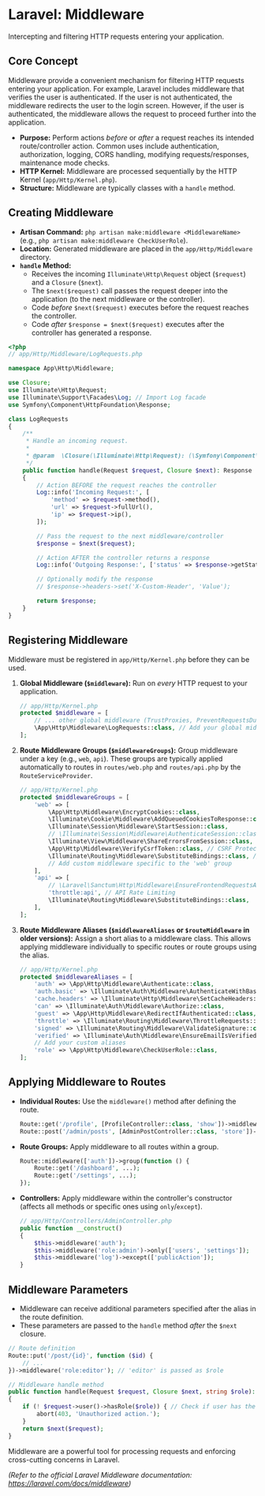 # Laravel: Middleware

Intercepting and filtering HTTP requests entering your application.

## Core Concept

Middleware provide a convenient mechanism for filtering HTTP requests entering your application. For example, Laravel includes middleware that verifies the user is authenticated. If the user is not authenticated, the middleware redirects the user to the login screen. However, if the user is authenticated, the middleware allows the request to proceed further into the application.

*   **Purpose:** Perform actions *before* or *after* a request reaches its intended route/controller action. Common uses include authentication, authorization, logging, CORS handling, modifying requests/responses, maintenance mode checks.
*   **HTTP Kernel:** Middleware are processed sequentially by the HTTP Kernel (`app/Http/Kernel.php`).
*   **Structure:** Middleware are typically classes with a `handle` method.

## Creating Middleware

*   **Artisan Command:** `php artisan make:middleware <MiddlewareName>` (e.g., `php artisan make:middleware CheckUserRole`).
*   **Location:** Generated middleware are placed in the `app/Http/Middleware` directory.
*   **`handle` Method:**
    *   Receives the incoming `Illuminate\Http\Request` object (`$request`) and a `Closure` (`$next`).
    *   The `$next($request)` call passes the request deeper into the application (to the next middleware or the controller).
    *   Code *before* `$next($request)` executes before the request reaches the controller.
    *   Code *after* `$response = $next($request)` executes after the controller has generated a response.

```php
<?php
// app/Http/Middleware/LogRequests.php

namespace App\Http\Middleware;

use Closure;
use Illuminate\Http\Request;
use Illuminate\Support\Facades\Log; // Import Log facade
use Symfony\Component\HttpFoundation\Response;

class LogRequests
{
    /**
     * Handle an incoming request.
     *
     * @param  \Closure(\Illuminate\Http\Request): (\Symfony\Component\HttpFoundation\Response)  $next
     */
    public function handle(Request $request, Closure $next): Response
    {
        // Action BEFORE the request reaches the controller
        Log::info('Incoming Request:', [
            'method' => $request->method(),
            'url' => $request->fullUrl(),
            'ip' => $request->ip(),
        ]);

        // Pass the request to the next middleware/controller
        $response = $next($request);

        // Action AFTER the controller returns a response
        Log::info('Outgoing Response:', ['status' => $response->getStatusCode()]);

        // Optionally modify the response
        // $response->headers->set('X-Custom-Header', 'Value');

        return $response;
    }
}
```

## Registering Middleware

Middleware must be registered in `app/Http/Kernel.php` before they can be used.

1.  **Global Middleware (`$middleware`):** Run on *every* HTTP request to your application.
    ```php
    // app/Http/Kernel.php
    protected $middleware = [
        // ... other global middleware (TrustProxies, PreventRequestsDuringMaintenance, etc.)
        \App\Http\Middleware\LogRequests::class, // Add your global middleware
    ];
    ```
2.  **Route Middleware Groups (`$middlewareGroups`):** Group middleware under a key (e.g., `web`, `api`). These groups are typically applied automatically to routes in `routes/web.php` and `routes/api.php` by the `RouteServiceProvider`.
    ```php
    // app/Http/Kernel.php
    protected $middlewareGroups = [
        'web' => [
            \App\Http\Middleware\EncryptCookies::class,
            \Illuminate\Cookie\Middleware\AddQueuedCookiesToResponse::class,
            \Illuminate\Session\Middleware\StartSession::class,
            // \Illuminate\Session\Middleware\AuthenticateSession::class, // Optional session auth
            \Illuminate\View\Middleware\ShareErrorsFromSession::class,
            \App\Http\Middleware\VerifyCsrfToken::class, // CSRF Protection
            \Illuminate\Routing\Middleware\SubstituteBindings::class, // For Route Model Binding
            // Add custom middleware specific to the 'web' group
        ],
        'api' => [
            // \Laravel\Sanctum\Http\Middleware\EnsureFrontendRequestsAreStateful::class, // If using Sanctum SPA auth
            'throttle:api', // API Rate Limiting
            \Illuminate\Routing\Middleware\SubstituteBindings::class,
        ],
    ];
    ```
3.  **Route Middleware Aliases (`$middlewareAliases` or `$routeMiddleware` in older versions):** Assign a short alias to a middleware class. This allows applying middleware individually to specific routes or route groups using the alias.
    ```php
    // app/Http/Kernel.php
    protected $middlewareAliases = [
        'auth' => \App\Http\Middleware\Authenticate::class,
        'auth.basic' => \Illuminate\Auth\Middleware\AuthenticateWithBasicAuth::class,
        'cache.headers' => \Illuminate\Http\Middleware\SetCacheHeaders::class,
        'can' => \Illuminate\Auth\Middleware\Authorize::class,
        'guest' => \App\Http\Middleware\RedirectIfAuthenticated::class,
        'throttle' => \Illuminate\Routing\Middleware\ThrottleRequests::class,
        'signed' => \Illuminate\Routing\Middleware\ValidateSignature::class,
        'verified' => \Illuminate\Auth\Middleware\EnsureEmailIsVerified::class,
        // Add your custom aliases
        'role' => \App\Http\Middleware\CheckUserRole::class,
    ];
    ```

## Applying Middleware to Routes

*   **Individual Routes:** Use the `middleware()` method after defining the route.
    ```php
    Route::get('/profile', [ProfileController::class, 'show'])->middleware('auth');
    Route::post('/admin/posts', [AdminPostController::class, 'store'])->middleware(['auth', 'role:editor']); // Multiple middleware
    ```
*   **Route Groups:** Apply middleware to all routes within a group.
    ```php
    Route::middleware(['auth'])->group(function () {
        Route::get('/dashboard', ...);
        Route::get('/settings', ...);
    });
    ```
*   **Controllers:** Apply middleware within the controller's constructor (affects all methods or specific ones using `only`/`except`).
    ```php
    // app/Http/Controllers/AdminController.php
    public function __construct()
    {
        $this->middleware('auth');
        $this->middleware('role:admin')->only(['users', 'settings']);
        $this->middleware('log')->except(['publicAction']);
    }
    ```

## Middleware Parameters

*   Middleware can receive additional parameters specified after the alias in the route definition.
*   These parameters are passed to the `handle` method *after* the `$next` closure.

```php
// Route definition
Route::put('/post/{id}', function ($id) {
    // ...
})->middleware('role:editor'); // 'editor' is passed as $role

// Middleware handle method
public function handle(Request $request, Closure $next, string $role): Response
{
    if (! $request->user()->hasRole($role)) { // Check if user has the required role
        abort(403, 'Unauthorized action.');
    }
    return $next($request);
}
```

Middleware are a powerful tool for processing requests and enforcing cross-cutting concerns in Laravel.

*(Refer to the official Laravel Middleware documentation: https://laravel.com/docs/middleware)*
